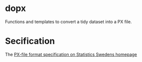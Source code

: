 # dopx
Functions and templates to convert a tidy dataset into a PX file. 

# Secification
The [PX-file format specification on Statistics Swedens homepage](https://www.scb.se/globalassets/vara-tjanster/px-programmen/px-file_format_specification_2013.pdf)

